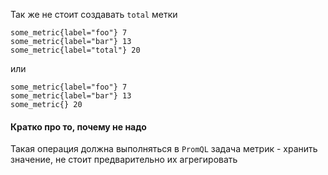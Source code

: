 Так же не стоит создавать `total` метки

```text
some_metric{label="foo"} 7
some_metric{label="bar"} 13
some_metric{label="total"} 20
```

или

```
some_metric{label="foo"} 7
some_metric{label="bar"} 13
some_metric{} 20
```


#### Кратко про то, почему не надо 
Такая операция должна выполняться в `PromQL` задача метрик - хранить значение, не стоит предварительно их агрегировать 
